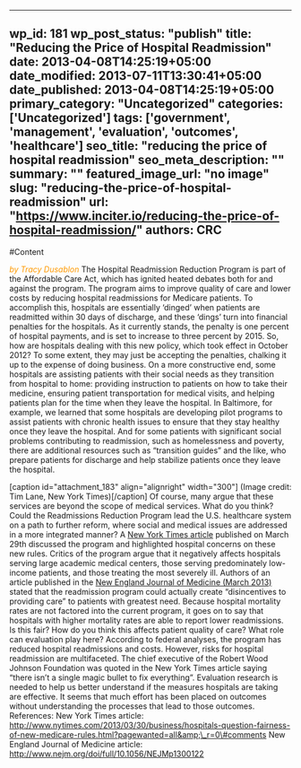 
---
wp_id: 181
wp_post_status: "publish" 
title: "Reducing the Price of Hospital Readmission"
date: 2013-04-08T14:25:19+05:00
date_modified: 2013-07-11T13:30:41+05:00
date_published: 2013-04-08T14:25:19+05:00
primary_category: "Uncategorized"
categories: ['Uncategorized'] 
tags: ['government', 'management', 'evaluation', 'outcomes', 'healthcare']
seo_title: "reducing the price of hospital readmission"
seo_meta_description: ""
summary: ""
featured_image_url: "no image"
slug: "reducing-the-price-of-hospital-readmission"
url: "https://www.inciter.io/reducing-the-price-of-hospital-readmission/"
authors: CRC
---

#Content

<span style="color: #ff9900;">_by Tracy Dusablon_</span>
The Hospital Readmission Reduction Program is part of the Affordable Care Act, which has ignited heated debates both for and against the program. The program aims to improve quality of care and lower costs by reducing hospital readmissions for Medicare patients. To accomplish this, hospitals are essentially ‘dinged’ when patients are readmitted within 30 days of discharge, and these ‘dings’ turn into financial penalties for the hospitals. As it currently stands, the penalty is one percent of hospital payments, and is set to increase to three percent by 2015.
So, how are hospitals dealing with this new policy, which took effect in October 2012? To some extent, they may just be accepting the penalties, chalking it up to the expense of doing business. On a more constructive end, some hospitals are assisting patients with their social needs as they transition from hospital to home: providing instruction to patients on how to take their medicine, ensuring patient transportation for medical visits, and helping patients plan for the time when they leave the hospital. In Baltimore, for example, we learned that some hospitals are developing pilot programs to assist patients with chronic health issues to ensure that they stay healthy once they leave the hospital. And for some patients with significant social problems contributing to readmission, such as homelessness and poverty, there are additional resources such as “transition guides” and the like, who prepare patients for discharge and help stabilize patients once they leave the hospital.

[caption id="attachment_183" align="alignright" width="300"] (Image credit: Tim Lane, New York Times)[/caption]
Of course, many argue that these services are beyond the scope of medical services. What do you think? Could the Readmissions Reduction Program lead the U.S. healthcare system on a path to further reform, where social and medical issues are addressed in a more integrated manner?
A <a href="http://www.nytimes.com/2013/03/30/business/hospitals-question-fairness-of-new-medicare-rules.html?pagewanted=all&amp;_r=0#comments " target="_blank" title="New York Times article">New York Times article</a> published on March 29th discussed the program and highlighted hospital concerns on these new rules. Critics of the program argue that it negatively affects hospitals serving large academic medical centers, those serving predominately low-income patients, and those treating the most severely ill. Authors of an article published in the <a href="http://www.nejm.org/doi/full/10.1056/NEJMp1300122" target="_blank" title="New England Journal of Medicine">New England Journal of Medicine (March 2013)</a> stated that the readmission program could actually create “disincentives to providing care” to patients with greatest need. Because hospital mortality rates are not factored into the current program, it goes on to say that hospitals with higher mortality rates are able to report lower readmissions. Is this fair? How do you think this affects patient quality of care? What role can evaluation play here?
According to federal analyses, the program has reduced hospital readmissions and costs. However, risks for hospital readmission are multifaceted. The chief executive of the Robert Wood Johnson Foundation was quoted in the New York Times article saying “there isn’t a single magic bullet to fix everything”. Evaluation research is needed to help us better understand if the measures hospitals are taking are effective. It seems that much effort has been placed on outcomes without understanding the processes that lead to those outcomes.
&nbsp;
References:
New York Times article:  
 <a href="http://www.nytimes.com/2013/03/30/business/hospitals-question-fairness-of-new-medicare-rules.html?pagewanted=all&amp;_r=0#comments" target="_blank">http://www.nytimes.com/2013/03/30/business/hospitals-question-fairness-of-new-medicare-rules.html?pagewanted=all&amp;\_r=0\#comments</a>
New England Journal of Medicine article:  
 <a href="http://www.nejm.org/doi/full/10.1056/NEJMp1300122" target="_blank">http://www.nejm.org/doi/full/10.1056/NEJMp1300122</a>

